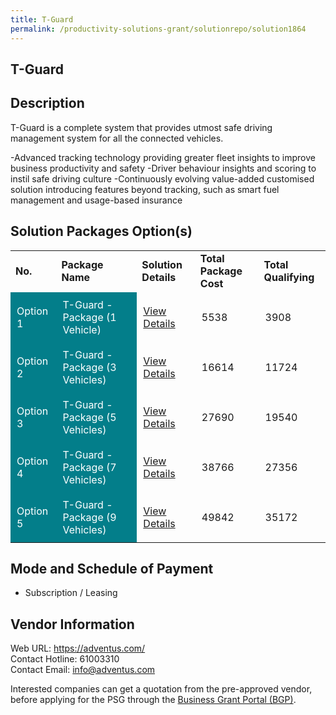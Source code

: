 ```yaml
---
title: T-Guard
permalink: /productivity-solutions-grant/solutionrepo/solution1864
---
```


## T-Guard

## Description

T-Guard is a complete system that provides utmost safe driving management system for all the connected vehicles.

-Advanced tracking technology providing greater fleet insights to improve business productivity and safety
-Driver behaviour insights and scoring to instil safe driving culture
-Continuously evolving value-added customised solution introducing features beyond tracking, such as smart fuel management and usage-based insurance

## Solution Packages Option(s)

<table>
<tr>
<td><b>No.</b></td>
<td><b>Package Name</b></td>
<td><b>Solution Details</b></td>
<td><b>Total Package Cost</b></td>
<td><b>Total Qualifying</b></td>
</tr>
<tr>
<td style='padding: 10px; background-color: #037E8A; color: #FFFFFF;'>Option 1</td>
<td style='padding: 10px; background-color: #037E8A; color: #FFFFFF;'>T-Guard - Package (1 Vehicle)</td>
<td style='padding: 10px;'><a href='https://www.gobusiness.gov.sg/images/psg/Desensitised_TNT_Surveillance_Annex_3_CR_wef_14_Oct_2021_Part_1.pdf' target='_blank'>View Details</a></td>
<td style='padding: 10px;'>5538</td>
<td style='padding: 10px;'>3908</td>
</tr>
<tr>
<td style='padding: 10px; background-color: #037E8A; color: #FFFFFF;'>Option 2</td>
<td style='padding: 10px; background-color: #037E8A; color: #FFFFFF;'>T-Guard - Package (3 Vehicles)</td>
<td style='padding: 10px;'><a href='https://www.gobusiness.gov.sg/images/psg/Desensitised_TNT_Surveillance_Annex_3_CR_wef_14_Oct_2021_Part_2.pdf' target='_blank'>View Details</a></td>
<td style='padding: 10px;'>16614</td>
<td style='padding: 10px;'>11724</td>
</tr>
<tr>
<td style='padding: 10px; background-color: #037E8A; color: #FFFFFF;'>Option 3</td>
<td style='padding: 10px; background-color: #037E8A; color: #FFFFFF;'>T-Guard - Package (5 Vehicles)</td>
<td style='padding: 10px;'><a href='https://www.gobusiness.gov.sg/images/psg/Desensitised_TNT_Surveillance_Annex_3_CR_wef_14_Oct_2021_Part_3.pdf' target='_blank'>View Details</a></td>
<td style='padding: 10px;'>27690</td>
<td style='padding: 10px;'>19540</td>
</tr>
<tr>
<td style='padding: 10px; background-color: #037E8A; color: #FFFFFF;'>Option 4</td>
<td style='padding: 10px; background-color: #037E8A; color: #FFFFFF;'>T-Guard - Package (7 Vehicles)</td>
<td style='padding: 10px;'><a href='https://www.gobusiness.gov.sg/images/psg/Desensitised_TNT_Surveillance_Annex_3_CR_wef_14_Oct_2021_Part_4.pdf' target='_blank'>View Details</a></td>
<td style='padding: 10px;'>38766</td>
<td style='padding: 10px;'>27356</td>
</tr>
<tr>
<td style='padding: 10px; background-color: #037E8A; color: #FFFFFF;'>Option 5</td>
<td style='padding: 10px; background-color: #037E8A; color: #FFFFFF;'>T-Guard - Package (9 Vehicles)</td>
<td style='padding: 10px;'><a href='https://www.gobusiness.gov.sg/images/psg/Desensitised_TNT_Surveillance_Annex_3_CR_wef_14_Oct_2021_Part_5.pdf' target='_blank'>View Details</a></td>
<td style='padding: 10px;'>49842</td>
<td style='padding: 10px;'>35172</td>
</tr>
</table>

## Mode and Schedule of Payment

 - Subscription / Leasing

## Vendor Information

 Web URL: https://adventus.com/ <br>Contact Hotline: 61003310 <br>Contact Email: info@adventus.com<br>

Interested companies can get a quotation from the pre-approved vendor, before applying for the PSG through the <a href='https://www.businessgrants.gov.sg/' target='_blank' rel='noopener'>Business Grant Portal (BGP)</a>.

<script src="/jquery/resize-tables.js"></script>

